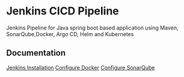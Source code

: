 
# Jenkins CICD Pipeline

Jenkins Pipeline for Java spring boot based application using Maven, SonarQube,Docker, Argo CD, Helm and Kubernetes

## Documentation

[Jenkins Installation](https://github.com/mahesh430/cicd-pipeline/blob/main/jenkins-installation.md)
[Configure Docker](https://github.com/mahesh430/cicd-pipeline/blob/main/docker-configuration.md)
[Configure SonarQube](https://github.com/mahesh430/cicd-pipeline/blob/main/sonarqube-configuration.md)

